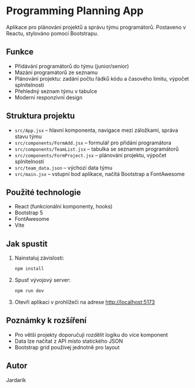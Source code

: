 # Programming Planning App

Aplikace pro plánování projektů a správu týmu programátorů. Postaveno v Reactu, stylováno pomocí Bootstrapu.

## Funkce

- Přidávání programátorů do týmu (junior/senior)
- Mazání programátorů ze seznamu
- Plánování projektu: zadání počtu řádků kódu a časového limitu, výpočet splnitelnosti
- Přehledný seznam týmu v tabulce
- Moderní responzivní design

## Struktura projektu

- `src/App.jsx` – hlavní komponenta, navigace mezi záložkami, správa stavu týmu
- `src/components/FormAdd.jsx` – formulář pro přidání programátora
- `src/components/TeamList.jsx` – tabulka se seznamem programátorů
- `src/components/FormProject.jsx` – plánování projektu, výpočet splnitelnosti
- `src/team_data.json` – výchozí data týmu
- `src/main.jsx` – vstupní bod aplikace, načítá Bootstrap a FontAwesome

## Použité technologie

- React (funkcionální komponenty, hooks)
- Bootstrap 5
- FontAwesome
- Vite

## Jak spustit

1. Nainstaluj závislosti:
   ```bash
   npm install
   ```
2. Spusť vývojový server:
   ```bash
   npm run dev
   ```
3. Otevři aplikaci v prohlížeči na adrese [http://localhost:5173](http://localhost:5173)

## Poznámky k rozšíření

- Pro větší projekty doporučuji rozdělit logiku do více komponent
- Data lze načítat z API místo statického JSON
- Bootstrap grid používej jednotně pro layout

## Autor

Jardarik
